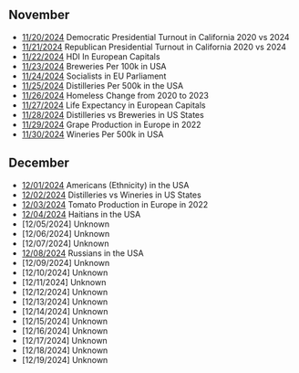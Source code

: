 ## November

* [11/20/2024](projects/California_Democratic_Pres_Turnout_2020_2024/) Democratic Presidential Turnout in California 2020 vs 2024
* [11/21/2024](projects/California_Republican_Pres_Turnout_2020_2024) Republican Presidential Turnout in California 2020 vs 2024
* [11/22/2024](projects/European_Capitals_HDI) HDI In European Capitals
* [11/23/2024](projects/Breweries_Per_Capita/) Breweries Per 100k in USA
* [11/24/2024](projects/European_Socialists/) Socialists in EU Parliament
* [11/25/2024](projects/Distilleries_Per_Capita/) Distilleries Per 500k in the USA
* [11/26/2024](projects/Homeless_Change_2020_2023/) Homeless Change from 2020 to 2023
* [11/27/2024](projects/European_Capitals_Life_Expectancy/) Life Expectancy in European Capitals
* [11/28/2024](projects/Distilleries_vs_Breweries/) Distilleries vs Breweries in US States
* [11/29/2024](projects/Grape_Production_Europe_2022/) Grape Production in Europe in 2022
* [11/30/2024](projects/Wineries_Per_Capita/) Wineries Per 500k in USA

## December
* [12/01/2024](projects/Americans_in_USA/) Americans (Ethnicity) in the USA
* [12/02/2024](projects/Distilleries_vs_Wineries) Distilleries vs Wineries in US States
* [12/03/2024](projects/Tomato_Production_Europe_2022/) Tomato Production in Europe in 2022
* [12/04/2024](projects/Haitians_in_USA/) Haitians in the USA
* [12/05/2024] Unknown
* [12/06/2024] Unknown
* [12/07/2024] Unknown
* [12/08/2024](projects/Russians_in_USA/) Russians in the USA
* [12/09/2024] Unknown
* [12/10/2024] Unknown
* [12/11/2024] Unknown
* [12/12/2024] Unknown
* [12/13/2024] Unknown
* [12/14/2024] Unknown
* [12/15/2024] Unknown
* [12/16/2024] Unknown
* [12/17/2024] Unknown
* [12/18/2024] Unknown
* [12/19/2024] Unknown
